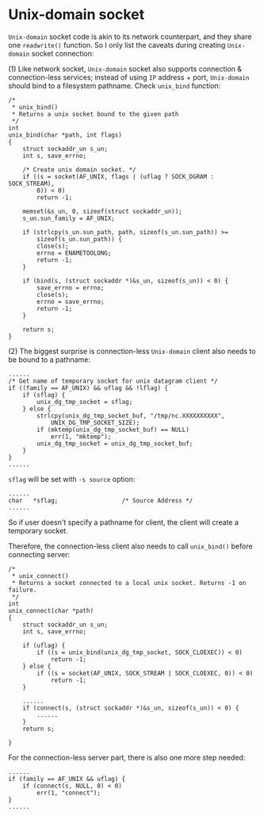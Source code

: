 # Unix-domain socket

`Unix-domain` socket code is akin to its network counterpart, and they share one `readwrite()` function. So I only list the caveats during creating `Unix-domain` socket connection:  

(1) Like network socket, `Unix-domain` socket also supports connection & connection-less services; instead of using `IP` address + port, `Unix-domain` should bind to a filesystem pathname. Check `unix_bind` function:  

	/*
	 * unix_bind()
	 * Returns a unix socket bound to the given path
	 */
	int
	unix_bind(char *path, int flags)
	{
		struct sockaddr_un s_un;
		int s, save_errno;
	
		/* Create unix domain socket. */
		if ((s = socket(AF_UNIX, flags | (uflag ? SOCK_DGRAM : SOCK_STREAM),
		    0)) < 0)
			return -1;
	
		memset(&s_un, 0, sizeof(struct sockaddr_un));
		s_un.sun_family = AF_UNIX;
	
		if (strlcpy(s_un.sun_path, path, sizeof(s_un.sun_path)) >=
		    sizeof(s_un.sun_path)) {
			close(s);
			errno = ENAMETOOLONG;
			return -1;
		}
	
		if (bind(s, (struct sockaddr *)&s_un, sizeof(s_un)) < 0) {
			save_errno = errno;
			close(s);
			errno = save_errno;
			return -1;
		}
	
		return s;
	}

(2) The biggest surprise is connection-less `Unix-domain` client also needs to be bound to a pathname:  

	......
	/* Get name of temporary socket for unix datagram client */
	if ((family == AF_UNIX) && uflag && !lflag) {
		if (sflag) {
			unix_dg_tmp_socket = sflag;
		} else {
			strlcpy(unix_dg_tmp_socket_buf, "/tmp/nc.XXXXXXXXXX",
			    UNIX_DG_TMP_SOCKET_SIZE);
			if (mktemp(unix_dg_tmp_socket_buf) == NULL)
				err(1, "mktemp");
			unix_dg_tmp_socket = unix_dg_tmp_socket_buf;
		}
	}
	......
`sflag` will be set with `-s source` option:  

	......
	char   *sflag;					/* Source Address */
	......
So if user doesn't specify a pathname for client, the client will create a temporary socket.  

Therefore, the connection-less client also needs to call `unix_bind()` before connecting server:  

	/*
	 * unix_connect()
	 * Returns a socket connected to a local unix socket. Returns -1 on failure.
	 */
	int
	unix_connect(char *path)
	{
		struct sockaddr_un s_un;
		int s, save_errno;
	
		if (uflag) {
			if ((s = unix_bind(unix_dg_tmp_socket, SOCK_CLOEXEC)) < 0)
				return -1;
		} else {
			if ((s = socket(AF_UNIX, SOCK_STREAM | SOCK_CLOEXEC, 0)) < 0)
				return -1;
		}
	
		......
		if (connect(s, (struct sockaddr *)&s_un, sizeof(s_un)) < 0) {
			......
		}
		return s;
	
	}

For the connection-less server part, there is also one more step needed:  

	......
	if (family == AF_UNIX && uflag) {
		if (connect(s, NULL, 0) < 0)
			err(1, "connect");
	}
	......






